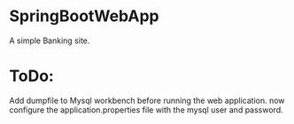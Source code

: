 # SpringBootWebApp
A simple Banking site.

# ToDo:
Add dumpfile to Mysql workbench before running the web application.
now configure the application.properties file with the mysql user and password.

